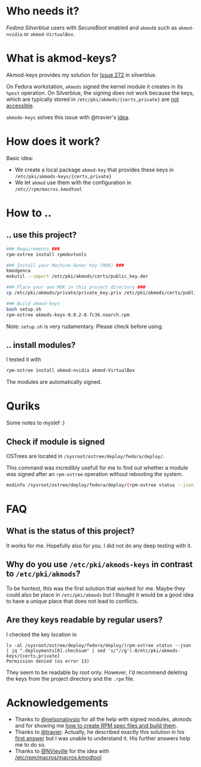 # Who needs it?

*Fedora Silverblue* users with *SecureBoot* enabled and `akmod`s such as `akmod-nvidia` or `akmod-VirtualBox`.

# What is akmod-keys?

Akmod-keys provides my solution for [Issue 272](https://github.com/fedora-silverblue/issue-tracker/issues/272) in silverblue.

On Fedora workstation, `akmods` signed the kernel module it creates in its `%post` operation.
On Silverblue, the signing does not work because the keys, which are typically stored in `/etc/pki/akmods/{certs,private}` are [not accessible](https://github.com/fedora-silverblue/issue-tracker/issues/272#issuecomment-1161463356).

`akmode-keys` solves this issue with @travier's [idea](https://github.com/fedora-silverblue/issue-tracker/issues/272#issuecomment-1143474213).

# How does it work?

Basic idea:

- We create a local package `akmod-key` that provides these keys in `/etc/pki/akmods-keys/{certs,private}`
- We let `akmod` use them with the configuration in `/etc//rpm/macros.kmodtool`

# How to ..

## .. use this project?

```sh
### Requirements ###
rpm-ostree install rpmdevtools

### Install your Machine Owner Key (MOK) ###
kmodgenca
mokutil --import /etc/pki/akmods/certs/public_key.der

### Place your own MOK in this project directory ###
cp /etc/pki/akmods/private/private_key.priv /etc/pki/akmods/certs/public_key.der . 

### Build akmod-keys
bash setup.sh
rpm-ostree akmods-keys-0.0.2-8.fc36.noarch.rpm
```
Note: `setup.sh` is very rudamentary. Please check before using.

## .. install modules?

I tested it with
```sh
rpm-ostree install akmod-nvidia akmod-VirtualBox
```
The modules are automatically signed.


# Quriks

Some notes to myslef :)

## Check if module is signed

OSTrees are located in `/sysroot/ostree/deploy/fedora/deploy/`.

This command was incredibly usefull for me to find out whether a module was signed after an `rpm-ostree` operation without rebooting the system.

```sh
modinfo /sysroot/ostree/deploy/fedora/deploy/(rpm-ostree status --json | jq ".deployments[0].checksum" | sed 's/"//g').0/usr/lib/modules/*/extra/nvidia/nvidia.ko.xz | grep signature
```

# FAQ

## What is the status of this project?

It works for me. Hopefully also for you. I did not do any deep testing with it.

## Why do you use `/etc/pki/akmods-keys` in contrast to `/etc/pki/akmods`?

To be hontest, this was the first solution that worked for me. Maybe they could also be place in `/etc/pki/akmods` but I thought it would be a good idea to have a unique place that does not lead to conflicts.

## Are they keys readable by regular users?

I checked the key location in
```
ls -al /sysroot/ostree/deploy/fedora/deploy/(rpm-ostree status --json | jq ".deployments[0].checksum" | sed 's/"//g').0/etc/pki/akmods-keys/{certs,private}
Permission denied (os error 13)
```
They seem to be readable by root only.
However, I'd recommend deleting the keys from the project directory and the `.rpm` file.


# Acknowledgements

- Thanks to [@nelsonaloysio](https://github.com/nelsonaloysio) for all the help with signed modules, akmods and for showing me [how to create RPM spec files and build them](https://github.com/nelsonaloysio/build-kmod-nvidia-signed-rpm).
- Thanks to [@travier](https://github.com/travier). Actually, he described exactly this solution in his [first answer](https://github.com/fedora-silverblue/issue-tracker/issues/272#issuecomment-1143474213) but I was unable to understand it. His further answers help me to do so.
- Thanks to [@NVieville](https://github.com/NVieville) for the idea with [/etc/rpm/macros/macros.kmodtool](https://github.com/fedora-silverblue/issue-tracker/issues/272#issuecomment-1161356618)